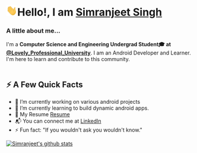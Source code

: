 <h1> <img src="https://raw.githubusercontent.com/ABSphreak/ABSphreak/master/gifs/Hi.gif" width="30px">Hello!, I am <a href="https://github.com/SimranjeetSingh5/SimranjeetSingh5">Simranjeet Singh</a></h1>
</h1>

### A little about me...  
I'm a **Computer Science and Engineering Undergrad Student🎓 at [@Lovely_Professional_University](https://www.lpu.in/)**. I am an Android Developer and Learner. I'm here to learn and contribute to this community.<br/><br/>

## ⚡️ A Few Quick Facts

- 🔭 I’m currently working on various android projects
- 🌱 I’m currently learning to build dynamic android apps.
- 📝 My Resume [Resume](https://drive.google.com/file/d/1BEOZvDNV1NbcArxZofBkCtOqBs1YHXWE/view?usp=sharing)
- 📬 You can connect me at [LinkedIn](https://www.linkedin.com/in/simranjeetsingh05/)
- ⚡ Fun fact: "If you wouldn't ask you wouldn't know."

[![Simranjeet's github stats](https://github-readme-stats.vercel.app/api?username=SimranjeetSingh5)](https://github.com/anuraghazra/github-readme-stats)
<!--
**SimranjeetSingh5/SimranjeetSingh5** is a ✨ _special_ ✨ repository because its `README.md` (this file) appears on your GitHub profile.
